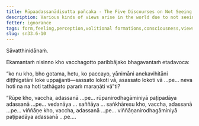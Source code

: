 ```yaml
---
title: Rūpaadassanādisutta pañcaka - The Five Discourses on Not Seeing Form and Other Aggregates
description: Various kinds of views arise in the world due to not seeing the aggregates, the arising of the aggregates, the cessation of the aggregates, and the practice leading to the cessation of the aggregates.
fetter: ignorance
tags: form,feeling,perception,volitional formations,consciousness,views,ignorance,sn,sn22-34,sn33
slug: sn33.6-10
---
```


Sāvatthinidānaṁ.

Ekamantaṁ nisinno kho vacchagotto paribbājako bhagavantaṁ etadavoca:

“ko nu kho, bho gotama, hetu, ko paccayo, yānimāni anekavihitāni diṭṭhigatāni loke uppajjanti—sassato lokoti vā, asassato lokoti vā …pe… neva hoti na na hoti tathāgato paraṁ maraṇāti vā”ti?

“Rūpe kho, vaccha, adassanā …pe… rūpanirodhagāminiyā paṭipadāya adassanā …pe… vedanāya … saññāya … saṅkhāresu kho, vaccha, adassanā …pe… viññāṇe kho, vaccha, adassanā …pe… viññāṇanirodhagāminiyā paṭipadāya adassanā …pe….
